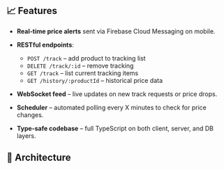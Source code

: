 ## 📈 Features

- **Real‑time price alerts** sent via Firebase Cloud Messaging on mobile.
- **RESTful endpoints**:  
  - `POST /track` – add product to tracking list  
  - `DELETE /track/:id` – remove tracking  
  - `GET /track` – list current tracking items  
  - `GET /history/:productId` – historical price data

- **WebSocket feed** – live updates on new track requests or price drops.
- **Scheduler** – automated polling every X minutes to check for price changes.
- **Type‑safe codebase** – full TypeScript on both client, server, and DB layers.

## 🧩 Architecture

